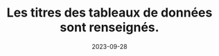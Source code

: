 ---
N: '237'
Rubrique: Structure et code
title: Les titres des tableaux de données sont renseignés. 
detail: Les titres des tableaux de données sont renseignés. 
abstract: 
categories: [" Structure et code"]
agrege: O4237-E076
opquast: '4 237'
indiceebook: '76'
description: "Règle n° 076"
weight:  076
actif: '1'
layout: rules
date: 2023-09-28
tags: ["", ""]
objectif: ["", ""]
Meo: [""]
Controle: ""
Source: ["Opquast"]
Referential: [""]
Steps: ["", ""]
---
